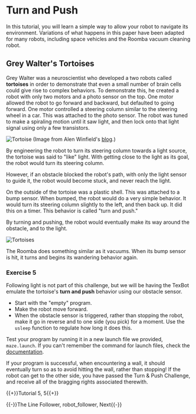 # Turn and Push
In this tutorial, you will learn a simple way to allow your robot to navigate its environment. Variations of what happens in this paper have been adapted for many robots, including space vehicles and the Roomba vacuum cleaning robot.

## Grey Walter's Tortoises

Grey Walter was a neuroscientist who developed a two robots called **tortoises** in order to demonstrate that even a small number of brain cells could give rise to complex behaviors. To demonstrate this, he created a robot with only two motors and a photo sensor on the top. One motor allowed the robot to go forward and backward, but defaulted to going forward. One motor controlled a steering column similar to the steering wheel in a car. This was attached to the photo sensor. The robot was tuned to make a spiraling motion until it saw light, and then lock onto that light signal using only a few transistors.

![Tortoise](img/tortoise.JPG)
(Image from Alen Winfield's [blog](http://alanwinfield.blogspot.com/p/robotics-very-short-introduction.html).)

By engineering the robot to turn its steering column towards a light source, the tortoise was said to "like" light. With getting close to the light as its goal, the robot would turn its steering column.

However, if an obstacle blocked the robot's path, with only the light sensor to guide it, the robot would become stuck, and never reach the light.

On the outside of the tortoise was a plastic shell. This was attached to a bump sensor. When bumped, the robot would do a very simple behavior. It would turn its steering column slightly to the left, and then back up. It did this on a timer. This behavior is called "turn and push."

By turning and pushing, the robot would eventually make its way around the obstacle, and to the light.

![Tortoises](img/turn_and_push.png)

The Roomba does something similar as it vacuums. When its bump sensor is hit, it turns and begins its wandering behavior again.

### Exercise 5

Following light is not part of this challenge, but we will be having the TexBot emulate the tortoise's **turn and push** behavior using our obstacle sensor.

- Start with the "empty" program.
- Make the robot move forward.
- When the obstacle sensor is triggered, rather than stopping the robot, make it go in reverse and to one side (you pick) for a moment. Use the `usleep` function to regulate how long it does this.

Test your program by running it in a new launch file we provided, `maze.launch`. If you can't remember the command for launch files, check the [documentation](docs.html).

If your program is successful, when encountering a wall, it should eventually turn so as to avoid hitting the wall, rather than stopping! If the robot can get to the other side, you have passed the Turn & Push Challenge, and receive all of the bragging rights associated therewith.

{{+}}Tutorial 5, 5{{+}}

{{-}}The Line Follower, robot_follower, Next{{-}}


